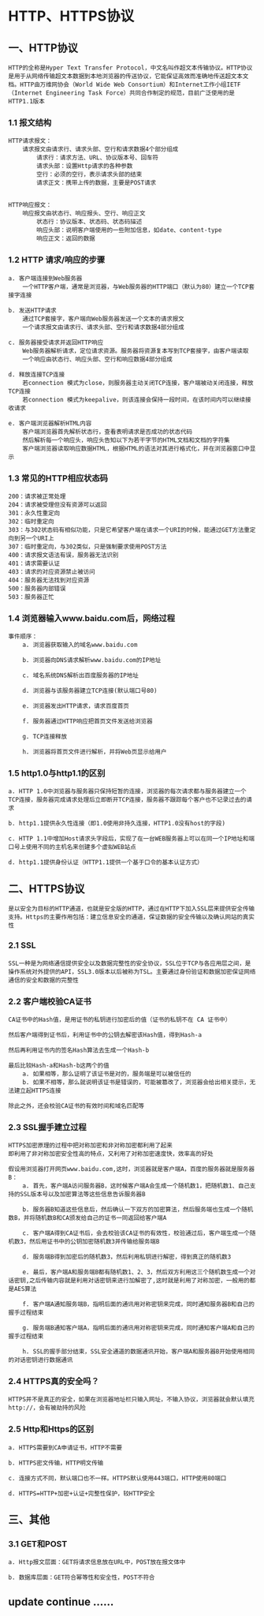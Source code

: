 # HTTP、HTTPS协议

## 一、HTTP协议
	HTTP的全称是Hyper Text Transfer Protocol，中文名叫作超文本传输协议。HTTP协议是用于从网络传输超文本数据到本地浏览器的传送协议，它能保证高效而准确地传送超文本文档。HTTP由万维网协会（World Wide Web Consortium）和Internet工作小组IETF（Internet Engineering Task Force）共同合作制定的规范，目前广泛使用的是HTTP1.1版本

### 1.1 报文结构
	HTTP请求报文：
		请求报文由请求行、请求头部、空行和请求数据4个部分组成
			请求行：请求方法、URL、协议版本号、回车符
			请求头部：设置Http请求的各种参数
			空行：必须的空行，表示请求头部的结束
			请求正文：携带上传的数据，主要是POST请求
		
		
	HTTP响应报文：
		响应报文由状态行、响应报头、空行、响应正文
			状态行：协议版本、状态码、状态码描述
			响应头部：说明客户端使用的一些附加信息，如date、content-type
			响应正文：返回的数据
		
### 1.2 HTTP 请求/响应的步骤
	a. 客户端连接到Web服务器
		一个HTTP客户端，通常是浏览器，与Web服务器的HTTP端口（默认为80）建立一个TCP套接字连接
		
	b. 发送HTTP请求
		通过TCP套接字，客户端向Web服务器发送一个文本的请求报文
		一个请求报文由请求行、请求头部、空行和请求数据4部分组成
		
	c. 服务器接受请求并返回HTTP响应
		Web服务器解析请求，定位请求资源。服务器将资源复本写到TCP套接字，由客户端读取
		一个响应由状态行、响应头部、空行和响应数据4部分组成
		
	d. 释放连接TCP连接
		若connection 模式为close，则服务器主动关闭TCP连接，客户端被动关闭连接，释放TCP连接
		若connection 模式为keepalive，则该连接会保持一段时间，在该时间内可以继续接收请求
		
	e. 客户端浏览器解析HTML内容
		客户端浏览器首先解析状态行，查看表明请求是否成功的状态代码
		然后解析每一个响应头，响应头告知以下为若干字节的HTML文档和文档的字符集
		客户端浏览器读取响应数据HTML，根据HTML的语法对其进行格式化，并在浏览器窗口中显示
		
### 1.3 常见的HTTP相应状态码
	200：请求被正常处理
	204：请求被受理但没有资源可以返回
	301：永久性重定向
	302：临时重定向
	303：与302状态码有相似功能，只是它希望客户端在请求一个URI的时候，能通过GET方法重定向到另一个URI上
	307：临时重定向，与302类似，只是强制要求使用POST方法
	400：请求报文语法有误，服务器无法识别
	401：请求需要认证
	403：请求的对应资源禁止被访问
	404：服务器无法找到对应资源
	500：服务器内部错误
	503：服务器正忙
	
### 1.4 浏览器输入www.baidu.com后，网络过程
	事件顺序：
		a. 浏览器获取输入的域名www.baidu.com
		
		b. 浏览器向DNS请求解析www.baidu.com的IP地址
		
		c. 域名系统DNS解析出百度服务器的IP地址
		
		d. 浏览器与该服务器建立TCP连接(默认端口号80)
		
		e. 浏览器发出HTTP请求，请求百度首页
		
		f. 服务器通过HTTP响应把首页文件发送给浏览器
		
		g. TCP连接释放
		
		h. 浏览器将首页文件进行解析，并将Web页显示给用户
		
### 1.5 http1.0与http1.1的区别
	a. HTTP 1.0中浏览器与服务器只保持短暂的连接，浏览器的每次请求都与服务器建立一个TCP连接，服务器完成请求处理后立即断开TCP连接，服务器不跟踪每个客户也不记录过去的请求
	
	b. http1.1提供永久性连接（即1.0使用非持久连接，HTTP1.0没有host的字段)
	
	c. HTTP 1.1中增加Host请求头字段后，实现了在一台WEB服务器上可以在同一个IP地址和端口号上使用不同的主机名来创建多个虚拟WEB站点
	
	d. http1.1提供身份认证（HTTP1.1提供一个基于口令的基本认证方式）
	
## 二、HTTPS协议
	是以安全为目标的HTTP通道，也就是安全版的HTTP，通过在HTTP下加入SSL层来提供安全传输支持。Https的主要作用包括：建立信息安全的通道，保证数据的安全传输以及确认网站的真实性
	
### 2.1 SSL
	SSL一种是为网络通信提供安全以及数据完整性的安全协议，SSL位于TCP与各应用层之间，是操作系统对外提供的API，SSL3.0版本以后被称为TSL。主要通过身份验证和数据加密保证网络通信的安全和数据的完整性
	
### 2.2 客户端校验CA证书
	CA证书中的Hash值，是用证书的私钥进行加密后的值（证书的私钥不在 CA 证书中）
	
	然后客户端得到证书后，利用证书中的公钥去解密该Hash值，得到Hash-a
	
	然后再利用证书内的签名Hash算法去生成一个Hash-b
	
	最后比较Hash-a和Hash-b这两个的值
		a. 如果相等，那么证明了该证书是对的，服务端是可以被信任的
		b. 如果不相等，那么就说明该证书是错误的，可能被篡改了，浏览器会给出相关提示，无法建立起HTTPS连接
		
	除此之外，还会校验CA证书的有效时间和域名匹配等
	
### 2.3 SSL握手建立过程
	HTTPS加密原理的过程中把对称加密和非对称加密都利用了起来
	即利用了非对称加密安全性高的特点，又利用了对称加密速度快，效率高的好处
	
	假设用浏览器打开网页www.baidu.com,这时，浏览器就是客户端A，百度的服务器就是服务器B：
		a. 首先，客户端A访问服务器B，这时候客户端A会生成一个随机数1，把随机数1、自己支持的SSL版本号以及加密算法等这些信息告诉服务器B

		b. 服务器B知道这些信息后，然后确认一下双方的加密算法，然后服务端也生成一个随机数B，并将随机数B和CA颁发给自己的证书一同返回给客户端A 

		c. 客户端A得到CA证书后，会去校验该CA证书的有效性，校验通过后，客户端生成一个随机数3，然后用证书中的公钥加密随机数3并传输给服务端B

		d. 服务端B得到加密后的随机数3，然后利用私钥进行解密，得到真正的随机数3

		e. 最后，客户端A和服务端B都有随机数1、2、3，然后双方利用这三个随机数生成一个对话密钥,之后传输内容就是利用对话密钥来进行加解密了,这时就是利用了对称加密，一般用的都是AES算法
		
		f. 客户端A通知服务端B，指明后面的通讯用对称密钥来完成，同时通知服务器B和自己的握手过程结束
		
		g. 服务端B通知客户端A，指明后面的通讯用对称密钥来完成，同时通知客户端A和自己的握手过程结束
		
		h. SSL的握手部分结束，SSL安全通道的数据通讯开始，客户端A和服务器B开始使用相同的对话密钥进行数据通讯
	
### 2.4 HTTPS真的安全吗？
	HTTPS并不是真正的安全，如果在浏览器地址栏只输入网址，不输入协议，浏览器就会默认填充http://，会有被劫持的风险
	
### 2.5 Http和Https的区别
	a. HTTPS需要到CA申请证书，HTTP不需要
	
	b. HTTPS密文传输，HTTP明文传输
	
	c. 连接方式不同，默认端口也不一样。HTTPS默认使用443端口，HTTP使用80端口
	
	d. HTTPS=HTTP+加密+认证+完整性保护，较HTTP安全
	
## 三、其他

### 3.1 GET和POST
	a. Http报文层面：GET将请求信息放在URL中，POST放在报文体中
	
	b. 数据库层面：GET符合幂等性和安全性，POST不符合
	

## update continue ......